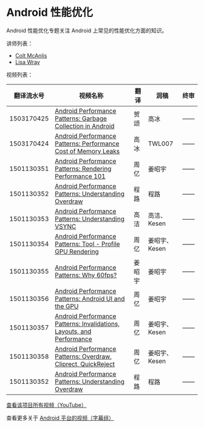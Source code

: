 # Android 性能优化

Android 性能优化专题关注 Android 上常见的性能优化方面的知识。

讲师列表：

*   [Colt McAnlis](https://plus.google.com/+ColtMcAnlis)
*   [Lisa Wray](https://plus.google.com/+LisaWrayZeitouni)
 
视频列表：

| 翻译流水号 | 视频名称 | 翻译 | 润稿 | 终审 |
| -- | -- | -- | -- | -- |
| 1503170425 | [Android Performance Patterns: Garbage Collection in Android](/Android/088-Android-Performance-Patterns/1503170425-garbage-collection-in-android.html)  | 贺颂 | 高冰 | —— |
| 1503170424 | [Android Performance Patterns: Performance Cost of Memory Leaks](/Android/088-Android-Performance-Patterns/1503170424-performance-cost-of-memory-leaks.html)  | 高冰 | TWL007 | —— |
| 1501130351 | [Android Performance Patterns: Rendering Performance 101](/Android/088-Android-Performance-Patterns/1501130351-rendering-performance-101.html)  | 周亿 | 姜昭宇 | —— |
| 1501130352 | [Android Performance Patterns: Understanding Overdraw](/Android/088-Android-Performance-Patterns/1501130352-understanding-overdraw.html)  | 程路 | 程路 | —— |
| 1501130353 | [Android Performance Patterns: Understanding VSYNC](/Android/088-Android-Performance-Patterns/1501130353-understanding-vsync.html)  | 高洁 | 高洁、Kesen | —— |
| 1501130354 | [Android Performance Patterns: Tool - Profile GPU Rendering](/Android/088-Android-Performance-Patterns/1501130354-tool-profile-gpu-rendering.html)  | 周亿 | 姜昭宇、Kesen | —— |
| 1501130355 | [Android Performance Patterns: Why 60fps?](/Android/088-Android-Performance-Patterns/1501130355-why-60fps.html)  | 姜昭宇 | 姜昭宇 | —— |
| 1501130356 | [Android Performance Patterns: Android UI and the GPU](/Android/088-Android-Performance-Patterns/1501130356-android-ui-and-the-gpu.html)  | 周亿 | 姜昭宇 | —— |
| 1501130357 | [Android Performance Patterns: Invalidations, Layouts, and Performance](/Android/088-Android-Performance-Patterns/1501130357-invalidations-layouts-and-performance.html)  | 周亿 | 姜昭宇、Kesen | —— |
| 1501130358 | [Android Performance Patterns: Overdraw, Cliprect, QuickReject](/Android/088-Android-Performance-Patterns/1501130358-overdraw-cliprect-quickreject.html)  | 周亿 | 姜昭宇、Kesen | —— || 1501130352 | [Android Performance Patterns: Understanding Overdraw](/Android/088-Android-Performance-Patterns/1501130352-understanding-overdraw.html)  | 程路 | 程路 | —— |
| 1501130352 | [Android Performance Patterns: Understanding Overdraw](/Android/088-Android-Performance-Patterns/1501130352-understanding-overdraw.html)  | 程路 | 程路 | —— |

[查看该项目所有视频（YouTube）](https://www.youtube.com/playlist?list=PLOU2XLYxmsIKEOXh5TwZEv89aofHzNCiu)

查看更多关于 [Android 平台的视频（字幕组）](/Android/index.html)
